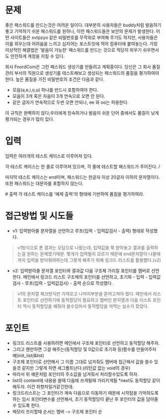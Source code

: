 # 문제
<p>좋은 패스워드를 만드는것은 어려운 일이다. 대부분의 사용자들은 buddy처럼 발음하기 좋고 기억하기 쉬운 패스워드를 원하나, 이런 패스워드들은 보안의 문제가 발생한다. 어떤 사이트들은 xvtpzyo 같은 비밀번호를 무작위로 부여해 주기도 하지만, 사용자들은 이를 외우는데 어려움을 느끼고 심지어는 포스트잇에 적어 컴퓨터에 붙여놓는다. 가장 이상적인 해결법은 '발음이 가능한' 패스워드를 만드는 것으로 적당히 외우기 쉬우면서도 안전하게 계정을 지킬 수 있다.</p> 

<p>회사 FnordCom은 그런 패스워드 생성기를 만들려고 계획중이다. 당신은 그 회사 품질 관리 부서의 직원으로 생성기를 테스트해보고 생성되는 패스워드의 품질을 평가하여야 한다. 높은 품질을 가진 비밀번호의 조건은 다음과 같다.</p>

- 모음(a,e,i,o,u) 하나를 반드시 포함하여야 한다.
- 모음이 3개 혹은 자음이 3개 연속으로 오면 안 된다.
- 같은 글자가 연속적으로 두번 오면 안되나, ee 와 oo는 허용한다.

이 규칙은 완벽하지 않다;우리에게 친숙하거나 발음이 쉬운 단어 중에서도 품질이 낮게 평가되는 경우가 많이 있다.

# 입력
<p>입력은 여러개의 테스트 케이스로 이루어져 있다.
</p>
<p>각 테스트 케이스는 한 줄로 이루어져 있으며, 각 줄에 테스트할 패스워드가 주어진다.
/<p>
<p>마지막 테스트 케이스는 end이며, 패스워드는 한글자 이상 20글자 이하의 문자열이다. 또한 패스워드는 대문자를 포함하지 않는다.
</p>
# 출력
각 테스트 케이스를 '예제 출력'의 형태에 기반하여 품질을 평가하여라.

# 접근방법 및 시도들
- v1: 입력받아줄 문자열을 선언하고 루프(입력 - 입력값검사 - 출력) 형태로 작성했다.
> v1방식으로 푼 결과는 오답으로 나왔는데, 입력값을 쭉 받아놓고 결과를 출력하는걸 원하는 문제였기때문. 몇개가 입력될지 모르기 때문에 end문자열이 나올때까지 입력을 받아줘야하는데 그렇게 해주기 위해 링크드 리스트를 활용했다.(v2)

- v2: 입력받아줄 문자열 포인터와 결과값 다음 구조체 가리킬 포인터를 멤버로 선언한다. 메인에서 링크드 리스트 구조체의 포인터를 선언하고, 초기화 - 입력 - 입력값검사 - 루프(입력 - 입력값검사) - 출력 순으로 작성했다.
> v1의 문자열 체크방식만 가져오고 나머지부분을 뜯어고쳐야 했다. 메인에서 리스트 포인터로 선언하기에 동적할당이 필요하고 멤버인 문자열과 다음 리스트 포인터 역시 동적할당을 해줘야 쓸수있어서 동적할당을 까먹는 실수가 잦았다. 

# 포인트
- 링크드 리스트를 사용하려면 메인에서 구조체 포인터로 선언하고 동적할당 해주자. 
- 그리고 웬만하면 그걸 해주는(동적할당 및 0값으로 초기화 등)함수를 만들어주자 예)init_list(&list)
- 구조체 포인터로 선언해서 그 이름 그대로 넘겨줘도 멤버에 접근해서 값을 쓸수 있을것 같지만 그렇게 하면 세그폴트난다.(리턴값 없는 void의 경우)
- 따라서 위 예문처럼 포인터의 주소값을 넘겨줘서 처리할수있도록 하자.
- list의 content에 내용을 쓸때 다음에 쓰게될때 가리키게될 *next도 동적할당 같이 해두자. 이건 취향차일거같긴한데. 
- 링크드리스트는 그 포인터가 계속 다음으로 이동하기 때문에 시작점을 기억하도록 하는 임시 포인터변수를 선언해서, 초기 동적할당이 끝난 후 포인터의 값을 담아줄수 있도록 한다.
- 메모리 프리할때 순서는 멤버 -> 구조체 포인터 순


